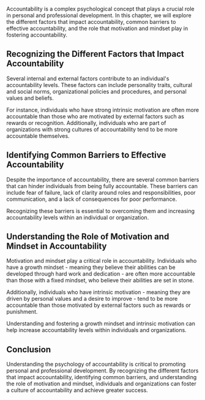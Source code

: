 
Accountability is a complex psychological concept that plays a crucial role in personal and professional development. In this chapter, we will explore the different factors that impact accountability, common barriers to effective accountability, and the role that motivation and mindset play in fostering accountability.

## Recognizing the Different Factors that Impact Accountability

Several internal and external factors contribute to an individual's accountability levels. These factors can include personality traits, cultural and social norms, organizational policies and procedures, and personal values and beliefs.

For instance, individuals who have strong intrinsic motivation are often more accountable than those who are motivated by external factors such as rewards or recognition. Additionally, individuals who are part of organizations with strong cultures of accountability tend to be more accountable themselves.

## Identifying Common Barriers to Effective Accountability

Despite the importance of accountability, there are several common barriers that can hinder individuals from being fully accountable. These barriers can include fear of failure, lack of clarity around roles and responsibilities, poor communication, and a lack of consequences for poor performance.

Recognizing these barriers is essential to overcoming them and increasing accountability levels within an individual or organization.

## Understanding the Role of Motivation and Mindset in Accountability

Motivation and mindset play a critical role in accountability. Individuals who have a growth mindset - meaning they believe their abilities can be developed through hard work and dedication - are often more accountable than those with a fixed mindset, who believe their abilities are set in stone.

Additionally, individuals who have intrinsic motivation - meaning they are driven by personal values and a desire to improve - tend to be more accountable than those motivated by external factors such as rewards or punishment.

Understanding and fostering a growth mindset and intrinsic motivation can help increase accountability levels within individuals and organizations.

## Conclusion

Understanding the psychology of accountability is critical to promoting personal and professional development. By recognizing the different factors that impact accountability, identifying common barriers, and understanding the role of motivation and mindset, individuals and organizations can foster a culture of accountability and achieve greater success.
